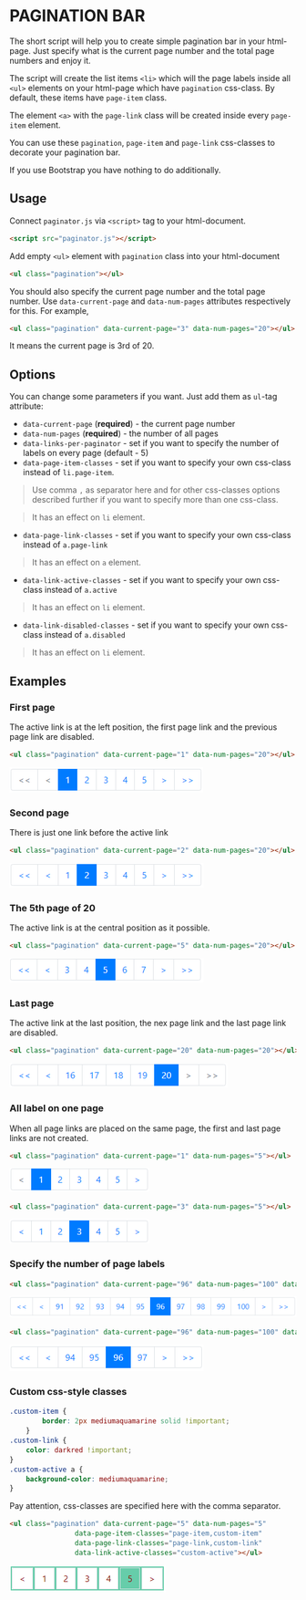 # PAGINATION BAR

The short script will help you to create simple pagination bar in your html-page. Just specify what is the current page 
number and the total page numbers and enjoy it.

The script will create the list items `<li>` which will the page labels inside all `<ul>` elements on your html-page 
which have `pagination` css-class. By default, these items have `page-item` class.

The element `<a>` with the `page-link` class will be created inside every `page-item` element.

You can use these `pagination`, `page-item` and `page-link` css-classes to decorate your pagination bar.

If you use Bootstrap you have nothing to do additionally.

## Usage

Connect `paginator.js` via `<script>` tag to your html-document.
```html
<script src="paginator.js"></script>
```

Add empty `<ul>` element with `pagination` class into your html-document
```html
<ul class="pagination"></ul>
```

You should also specify the current page number and the total page number. Use `data-current-page` and `data-num-pages` 
attributes respectively for this. For example,
```html
<ul class="pagination" data-current-page="3" data-num-pages="20"></ul>
```
It means the current page is 3rd of 20.

## Options

You can change some parameters if you want. Just add them as `ul`-tag attribute:
* `data-current-page` (**required**) - the current page number
* `data-num-pages` (**required**) - the number of all pages
* `data-links-per-paginator` - set if you want to specify the number of labels on every page (default - 5)
* `data-page-item-classes` - set if you want to specify your own css-class instead of `li.page-item`.
> Use comma `,` as separator here and for other css-classes options described further 
> if you want to specify more than one css-class.

> It has an effect on `li` element.
* `data-page-link-classes` - set if you want to specify your own css-class instead of `a.page-link`
> It has an effect on `a` element.
* `data-link-active-classes` - set if you want to specify your own css-class instead of `a.active`
> It has an effect on `li` element.
* `data-link-disabled-classes` - set if you want to specify your own css-class instead of `a.disabled`
> It has an effect on `li` element.


## Examples

### First page
The active link is at the left position, the first page link and the previous page link are disabled.
```html
<ul class="pagination" data-current-page="1" data-num-pages="20"></ul>
```
![First page](https://github.com/captainKoala/pagination_bar/raw/main/images/first_page.png)

### Second page
There is just one link before the active link
```html
<ul class="pagination" data-current-page="2" data-num-pages="20"></ul>
```
![Second page](https://github.com/captainKoala/pagination_bar/raw/main/images/second_page.png)

### The 5th page of 20
The active link is at the central position as it possible.
```html
<ul class="pagination" data-current-page="5" data-num-pages="20"></ul>
```
![Central position](https://github.com/captainKoala/pagination_bar/raw/main/images/central_position.png)

### Last page
The active link at the last position, the nex page link and the last page link are disabled.
```html
<ul class="pagination" data-current-page="20" data-num-pages="20"></ul>
```
![Central position](https://github.com/captainKoala/pagination_bar/raw/main/images/last_page.png)

### All label on one page
When all page links are placed on the same page, the first and last page links are not created.
```html
<ul class="pagination" data-current-page="1" data-num-pages="5"></ul>
```
![Central position](https://github.com/captainKoala/pagination_bar/raw/main/images/1_of_5.png)

```html
<ul class="pagination" data-current-page="3" data-num-pages="5"></ul>
```
![Central position](https://github.com/captainKoala/pagination_bar/raw/main/images/3_of_5.png)

### Specify the number of page labels

```html
<ul class="pagination" data-current-page="96" data-num-pages="100" data-links-per-paginator="10"></ul>
```
![Central position](https://github.com/captainKoala/pagination_bar/raw/main/images/10_items.png)

```html
<ul class="pagination" data-current-page="96" data-num-pages="100" data-links-per-paginator="4"></ul>
```
![Central position](https://github.com/captainKoala/pagination_bar/raw/main/images/4_items.png)

### Custom css-style classes

```css
.custom-item {
        border: 2px mediumaquamarine solid !important;
    }
.custom-link {
    color: darkred !important;
}
.custom-active a {
    background-color: mediumaquamarine;
}
```

Pay attention, css-classes are specified here with the comma separator.
```html
<ul class="pagination" data-current-page="5" data-num-pages="5"
                data-page-item-classes="page-item,custom-item"
                data-page-link-classes="page-link,custom-link"
                data-link-active-classes="custom-active"></ul>
```

![Central position](https://github.com/captainKoala/pagination_bar/raw/main/images/custom_css.png)
